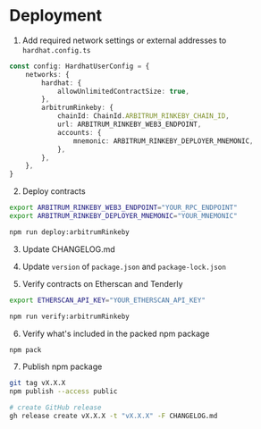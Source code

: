 # Deployment

1. Add required network settings or external addresses to `hardhat.config.ts`

```ts
const config: HardhatUserConfig = {
    networks: {
        hardhat: {
            allowUnlimitedContractSize: true,
        },
        arbitrumRinkeby: {
            chainId: ChainId.ARBITRUM_RINKEBY_CHAIN_ID,
            url: ARBITRUM_RINKEBY_WEB3_ENDPOINT,
            accounts: {
                mnemonic: ARBITRUM_RINKEBY_DEPLOYER_MNEMONIC,
            },
        },
    },
}
```

2. Deploy contracts

```bash
export ARBITRUM_RINKEBY_WEB3_ENDPOINT="YOUR_RPC_ENDPOINT"
export ARBITRUM_RINKEBY_DEPLOYER_MNEMONIC="YOUR_MNEMONIC"

npm run deploy:arbitrumRinkeby
```

3. Update CHANGELOG.md

4. Update `version` of `package.json` and `package-lock.json`

5. Verify contracts on Etherscan and Tenderly
```bash
export ETHERSCAN_API_KEY="YOUR_ETHERSCAN_API_KEY"

npm run verify:arbitrumRinkeby
```

6. Verify what's included in the packed npm package

```bash
npm pack
```

7. Publish npm package

```bash
git tag vX.X.X
npm publish --access public

# create GitHub release
gh release create vX.X.X -t "vX.X.X" -F CHANGELOG.md
```

